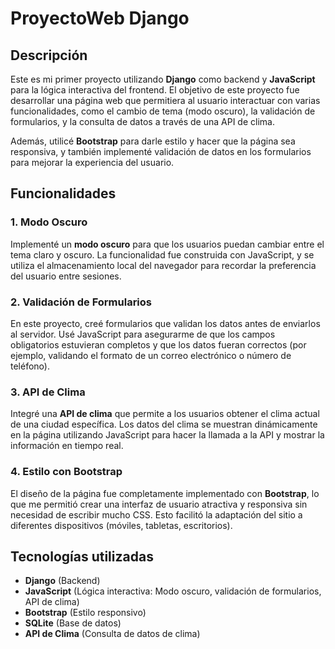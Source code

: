 # ProyectoWeb Django

## Descripción

Este es mi primer proyecto utilizando **Django** como backend y **JavaScript** para la lógica interactiva del frontend. El objetivo de este proyecto fue desarrollar una página web que permitiera al usuario interactuar con varias funcionalidades, como el cambio de tema (modo oscuro), la validación de formularios, y la consulta de datos a través de una API de clima.

Además, utilicé **Bootstrap** para darle estilo y hacer que la página sea responsiva, y también implementé validación de datos en los formularios para mejorar la experiencia del usuario.

## Funcionalidades

### 1. Modo Oscuro

Implementé un **modo oscuro** para que los usuarios puedan cambiar entre el tema claro y oscuro. La funcionalidad fue construida con JavaScript, y se utiliza el almacenamiento local del navegador para recordar la preferencia del usuario entre sesiones.

### 2. Validación de Formularios

En este proyecto, creé formularios que validan los datos antes de enviarlos al servidor. Usé JavaScript para asegurarme de que los campos obligatorios estuvieran completos y que los datos fueran correctos (por ejemplo, validando el formato de un correo electrónico o número de teléfono).

### 3. API de Clima

Integré una **API de clima** que permite a los usuarios obtener el clima actual de una ciudad específica. Los datos del clima se muestran dinámicamente en la página utilizando JavaScript para hacer la llamada a la API y mostrar la información en tiempo real.

### 4. Estilo con Bootstrap

El diseño de la página fue completamente implementado con **Bootstrap**, lo que me permitió crear una interfaz de usuario atractiva y responsiva sin necesidad de escribir mucho CSS. Esto facilitó la adaptación del sitio a diferentes dispositivos (móviles, tabletas, escritorios).

## Tecnologías utilizadas

- **Django** (Backend)
- **JavaScript** (Lógica interactiva: Modo oscuro, validación de formularios, API de clima)
- **Bootstrap** (Estilo responsivo)
- **SQLite** (Base de datos)
- **API de Clima** (Consulta de datos de clima)
